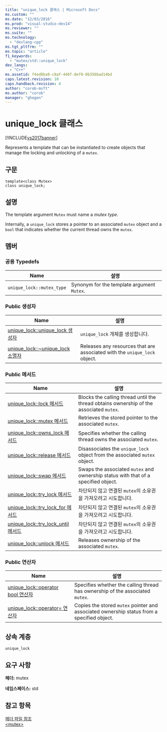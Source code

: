 ```yaml
---
title: "unique_lock 클래스 | Microsoft Docs"
ms.custom: ""
ms.date: "12/03/2016"
ms.prod: "visual-studio-dev14"
ms.reviewer: ""
ms.suite: ""
ms.technology: 
  - "devlang-cpp"
ms.tgt_pltfrm: ""
ms.topic: "article"
f1_keywords: 
  - "mutex/std::unique_lock"
dev_langs: 
  - "C++"
ms.assetid: f4ed8ba9-c8af-446f-8ef0-0b356bad14bd
caps.latest.revision: 10
caps.handback.revision: 4
author: "corob-msft"
ms.author: "corob"
manager: "ghogen"
---
```

# unique_lock 클래스
[!INCLUDE[vs2017banner](../assembler/inline/includes/vs2017banner.md)]

Represents a template that can be instantiated to create objects that manage the locking and unlocking of a `mutex`.  
  
## 구문  
  
```  
template<class Mutex>  
class unique_lock;  
```  
  
## 설명  
 The template argument `Mutex` must name a *mutex type*.  
  
 Internally, a `unique_lock` stores a pointer to an associated `mutex` object and a `bool` that indicates whether the current thread owns the `mutex`.  
  
## 멤버  
  
### 공용 Typedefs  
  
|Name|설명|  
|----------|--------|  
|`unique_lock::mutex_type`|Synonym for the template argument `Mutex`.|  
  
### Public 생성자  
  
|Name|설명|  
|----------|--------|  
|[unique\_lock::unique\_lock 생성자](../Topic/unique_lock::unique_lock%20Constructor.md)|`unique_lock` 개체를 생성합니다.|  
|[unique\_lock::~unique\_lock 소멸자](../Topic/unique_lock::~unique_lock%20Destructor.md)|Releases any resources that are associated with the `unique_lock` object.|  
  
### Public 메서드  
  
|Name|설명|  
|----------|--------|  
|[unique\_lock::lock 메서드](../Topic/unique_lock::lock%20Method.md)|Blocks the calling thread until the thread obtains ownership of the associated `mutex`.|  
|[unique\_lock::mutex 메서드](../Topic/unique_lock::mutex%20Method.md)|Retrieves the stored pointer to the associated `mutex`.|  
|[unique\_lock::owns\_lock 메서드](../Topic/unique_lock::owns_lock%20Method.md)|Specifies whether the calling thread owns the associated `mutex`.|  
|[unique\_lock::release 메서드](../Topic/unique_lock::release%20Method.md)|Disassociates the `unique_lock` object from the associated `mutex` object.|  
|[unique\_lock::swap 메서드](../Topic/unique_lock::swap%20Method.md)|Swaps the associated `mutex` and ownership status with that of a specified object.|  
|[unique\_lock::try\_lock 메서드](../Topic/unique_lock::try_lock%20Method.md)|차단되지 않고 연결된 `mutex`의 소유권을 가져오려고 시도합니다.|  
|[unique\_lock::try\_lock\_for 메서드](../Topic/unique_lock::try_lock_for%20Method.md)|차단되지 않고 연결된 `mutex`의 소유권을 가져오려고 시도합니다.|  
|[unique\_lock::try\_lock\_until 메서드](../Topic/unique_lock::try_lock_until%20Method.md)|차단되지 않고 연결된 `mutex`의 소유권을 가져오려고 시도합니다.|  
|[unique\_lock::unlock 메서드](../Topic/unique_lock::unlock%20Method.md)|Releases ownership of the associated `mutex`.|  
  
### Public 연산자  
  
|Name|설명|  
|----------|--------|  
|[unique\_lock::operator bool 연산자](../Topic/unique_lock::operator%20bool%20Operator.md)|Specifies whether the calling thread has ownership of the associated `mutex`.|  
|[unique\_lock::operator\= 연산자](../Topic/unique_lock::operator=%20Operator.md)|Copies the stored `mutex` pointer and associated ownership status from a specified object.|  
  
## 상속 계층  
 `unique_lock`  
  
## 요구 사항  
 **헤더:** mutex  
  
 **네임스페이스:** std  
  
## 참고 항목  
 [헤더 파일 참조](../standard-library/cpp-standard-library-header-files.md)   
 [\<mutex\>](../standard-library/mutex.md)